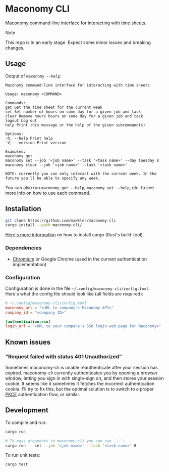 # Maconomy CLI

Maconomy command-line interface for interacting with time sheets.

> [!NOTE]
> This repo is in an early stage. Expect some minor issues and breaking changes.

## Usage

Output of `maconomy --help`:

```
Maconomy command-line interface for interacting with time sheets

Usage: maconomy <COMMAND>

Commands:
get Get the time sheet for the current week
set Set number of hours on some day for a given job and task
clear Remove hours hours on some day for a given job and task
logout Log out
help Print this message or the help of the given subcommand(s)

Options:
-h, --help Print help
-V, --version Print version

Examples:
maconomy get
maconomy set --job '<job name>' --task '<task name>' --day tuesday 8
maconomy clear --job '<job name>' --task '<task name>'

NOTE: currently you can only interact with the current week. In the future you'll be able to specify any week.
```

You can also run `maconomy get --help`, `maconomy set --help`, etc. to see more info on how to use each command.

## Installation

```sh
git clone https://github.com/mawkler/maconomy-cli
cargo install --path maconomy-cli/
```

[Here's more information](https://doc.rust-lang.org/cargo/getting-started/installation.html) on how to install cargo (Rust's build-tool).

### Dependencies

- [Chromium](https://chromium.woolyss.com/download/) or Google Chrome (used in the current authentication implementation)

### Configuration

Configuration is done in the file `~/.config/maconomy-cli/config.toml`. Here's what the config file should look like (all fields are required):

```toml
# ~/.config/maconomy-cli/config.toml
maconomy_url = "<URL to company's Maconomy API>"
company_id = "<company ID>"

[authentication.sso]
login_url = "<URL to your company's SSO login web page for Maconomy>"
```

## Known issues

### "Request failed with status 401 Unauthorized"

Sometimes maconomy-cli is unable reauthenticate after your session has expired. maconomy-cli currently authenticates you by opening a browser window, letting you sign in with single-sign on, and then stores your session cookie. It seems like it sometimes it fetches the incorrect authentication cookie. I'll try to fix this, but the optimal solution is to switch to a proper [PKCE](https://auth0.com/docs/get-started/authentication-and-authorization-flow/authorization-code-flow-with-pkce) authentication flow, or similar.

## Development

To compile and run:

```sh
cargo run

# To pass arguments to maconomy-cli you can use `--`:
cargo run -- set --job '<job name>' --task '<task name>' 8
```

To run unit tests:

```sh
cargo test
```
